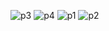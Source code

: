 ![p3](https://user-images.githubusercontent.com/99581506/187749609-a3b68949-c6fd-4379-a27f-0d2acf4aaa92.png)
![p4](https://user-images.githubusercontent.com/99581506/187750589-cb0c3fd7-7763-4b3d-abef-d8371ead91ac.png)
![p1](https://user-images.githubusercontent.com/99581506/187749639-87d688bd-20ed-465b-9ca5-f863d6662cdf.png)
![p2](https://user-images.githubusercontent.com/99581506/187749646-550a29af-0f1c-47c6-ba0e-553b8c07d29d.png)

